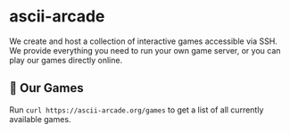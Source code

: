 # ascii-arcade

We create and host a collection of interactive games accessible via SSH. We provide everything you need to run your own game server, or you can play our games directly online.

## 🚀 Our Games

Run `curl https://ascii-arcade.org/games` to get a list of all currently available games.
